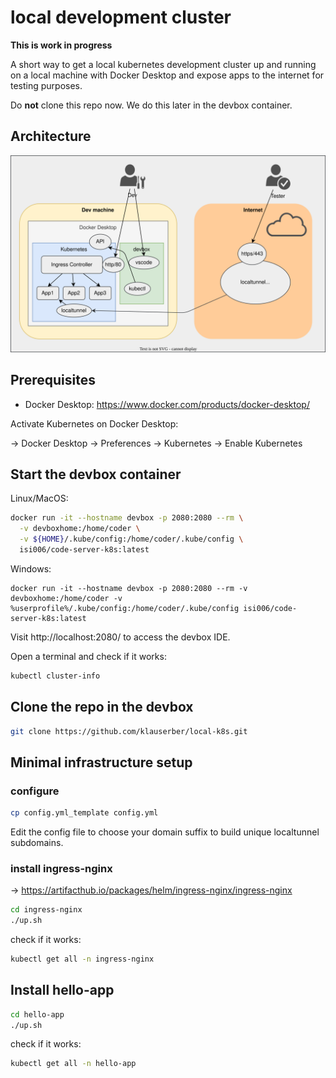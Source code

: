 # local development cluster

**This is work in progress**

A short way to get a local kubernetes development cluster up and running on a local machine with Docker Desktop and expose apps to the internet for testing purposes.

Do **not** clone this repo now. We do this later in the devbox container.

## Architecture

![architecture](./architecture.drawio.svg)

## Prerequisites

- Docker Desktop: https://www.docker.com/products/docker-desktop/

Activate Kubernetes on Docker Desktop:

-> Docker Desktop -> Preferences -> Kubernetes -> Enable Kubernetes

## Start the devbox container

Linux/MacOS:
```bash
docker run -it --hostname devbox -p 2080:2080 --rm \
  -v devboxhome:/home/coder \
  -v ${HOME}/.kube/config:/home/coder/.kube/config \
  isi006/code-server-k8s:latest
```
Windows:
```
docker run -it --hostname devbox -p 2080:2080 --rm -v devboxhome:/home/coder -v %userprofile%/.kube/config:/home/coder/.kube/config isi006/code-server-k8s:latest
```
Visit http://localhost:2080/ to access the devbox IDE.

Open a terminal and check if it works:

```bash
kubectl cluster-info
```
## Clone the repo in the devbox

```bash
git clone https://github.com/klauserber/local-k8s.git
```

## Minimal infrastructure setup

### configure

```bash
cp config.yml_template config.yml
```

Edit the config file to choose your domain suffix to build unique localtunnel subdomains.

### install ingress-nginx

-> https://artifacthub.io/packages/helm/ingress-nginx/ingress-nginx

```bash
cd ingress-nginx
./up.sh
```

check if it works:

```bash
kubectl get all -n ingress-nginx
```

## Install hello-app

```bash
cd hello-app
./up.sh
```

check if it works:

```bash
kubectl get all -n hello-app
```
